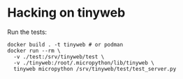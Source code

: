 # Hacking on tinyweb


Run the tests:

```
docker build . -t tinyweb # or podman
docker run --rm \
  -v ./test:/srv/tinyweb/test \
  -v ./tinyweb:/root/.micropython/lib/tinyweb \
  tinyweb micropython /srv/tinyweb/test/test_server.py
```
